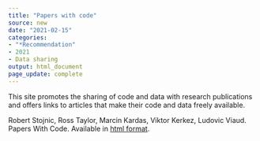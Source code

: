 ```yaml
---
title: "Papers with code"
source: new
date: "2021-02-15"
categories:
- "*Recommendation"
- 2021
- Data sharing
output: html_document
page_update: complete
---
```


This site promotes the sharing of code and data with research publications and offers links to articles that make their code and data freely available.

<!--more-->

Robert Stojnic, Ross Taylor, Marcin Kardas, Viktor Kerkez, Ludovic Viaud. Papers With Code. Available in [html format](https://www.paperswithcode.com/).
